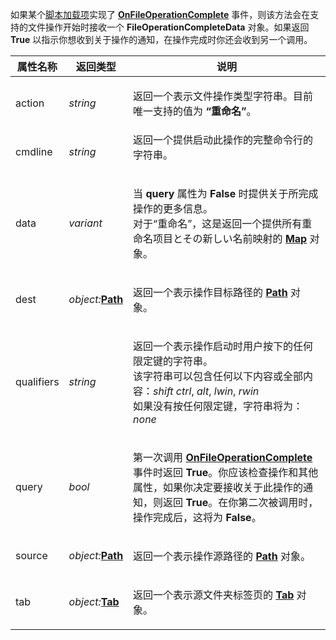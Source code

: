 如果某个[脚本加载项](/Manual/scripting/script_add-ins/README.zh.md)实现了 **[OnFileOperationComplete](../scripting_events/onfileoperationcomplete.zh.md)** 事件，则该方法会在支持的文件操作开始时接收一个 **FileOperationCompleteData** 对象。如果返回 **True** 以指示你想收到关于操作的通知，在操作完成时你还会收到另一个调用。

<table>
<thead><tr><th>
属性名称</th><th>
返回类型</th><th>
说明
</th></tr></thead><tbody><tr><td>
action</td><td>

*string*</td><td>

返回一个表示文件操作类型字符串。目前唯一支持的值为 **“重命名”**。
</td></tr><tr><td>
cmdline</td><td>

*string*</td><td>
返回一个提供启动此操作的完整命令行的字符串。
</td></tr><tr><td>
data</td><td>

*variant*</td><td>

当 **query** 属性为 **False** 时提供关于所完成操作的更多信息。  
对于“重命名”，这是返回一个提供所有重命名项目とその新しい名前映射的 **[Map](map.zh.md)** 对象。
</td></tr><tr><td>
dest</td><td>

*object:***[Path](path.zh.md)**</td><td>

返回一个表示操作目标路径的 **[Path](path.zh.md)** 对象。
</td></tr><tr><td>
qualifiers</td><td>

*string*</td><td>

返回一个表示操作启动时用户按下的任何限定键的字符串。  
该字符串可以包含任何以下内容或全部内容：*shift* *ctrl*, *alt*, *lwin*, *rwin*  
如果没有按任何限定键，字符串将为：*none*
</td></tr><tr><td>
query</td><td>

*bool*</td><td>

第一次调用 **[OnFileOperationComplete](../scripting_events/onfileoperationcomplete.zh.md)** 事件时返回 **True**。你应该检查操作和其他属性，如果你决定要接收关于此操作的通知，则返回 **True**。在你第二次被调用时，操作完成后，这将为 **False**。
</td></tr><tr><td>
source</td><td>

*object:***[Path](path.zh.md)**</td><td>

返回一个表示操作源路径的 **[Path](path.zh.md)** 对象。
</td></tr><tr><td>
tab</td><td>

*object:***[Tab](tab.zh.md)**</td><td>

返回一个表示源文件夹标签页的 **[Tab](tab.zh.md)** 对象。
</td></tr></tbody>
</table>